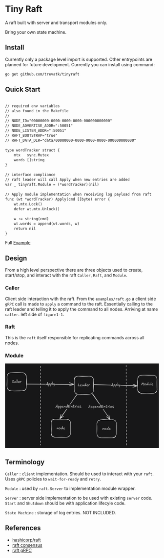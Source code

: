 # Tiny Raft

A raft built with server and transport modules only. 

Bring your own state machine.

## Install

Currently only a package level import is supported. Other entrypoints are planned for future development. Currently you can install using command:

```bash
go get github.com/trevatk/tinyraft
```

## Quick Start

```golang

// required env variables
// also found in the Makefile
//
// NODE_ID="00000000-0000-0000-0000-000000000000"
// NODE_ADVERTISE_ADDR=":50051"
// NODE_LISTEN_ADDR=":50051"
// RAFT_BOOTSTRAP="true"
// RAFT_DATA_DIR="data/00000000-0000-0000-0000-000000000000"

type wordTracker struct {
	mtx   sync.Mutex
	words []string
}

// interface compliance
// raft leader will call Apply when new entries are added
var _ tinyraft.Module = (*wordTracker)(nil)

// Apply module implementation when receiving log payload from raft
func (wt *wordTracker) Apply(cmd []byte) error {
	wt.mtx.Lock()
	defer wt.mtx.Unlock()

	w := string(cmd)
	wt.words = append(wt.words, w)
	return nil
}
```

Full [Example](./examples/raft.go)

## Design

From a high level perspective there are three objects used to create, start/stop, and interact with the raft `Caller`, `Raft`, and `Module`. 

### Caller

Client side interaction with the raft. From the `examples/raft.go` a client side `gRPC` call is made to `apply` a command to the raft. Essentially calling to the raft leader and telling it to apply the command to all nodes. Arriving at name `caller`. left side of `figure1-1`.

### Raft

This is the `raft` itself responsible for replicating commands across all nodes. 

### Module

![figure(1-1)](docs/figure-1.png)

## Terminology

`Caller` : `client` implementation. Should be used to interact with your `raft`. Uses `gRPC` policies to `wait-for-ready` and `retry`.  

`Module` : used by `raft.Server` to implementation module wrapper.

`Server` : server side implementation to be used with existing `server` code. `Start` and `Shutdown` should be with application lifecyle code.

`State Machine` : storage of log entries. NOT INCLUDED.

## References

- [hashicorp/raft](https://github.com/hashicorp/raft)
- [raft consensus](https://raft.github.io/raft.pdf)
- [raft gRPC](https://github.com/Jille/raft-grpc-example)